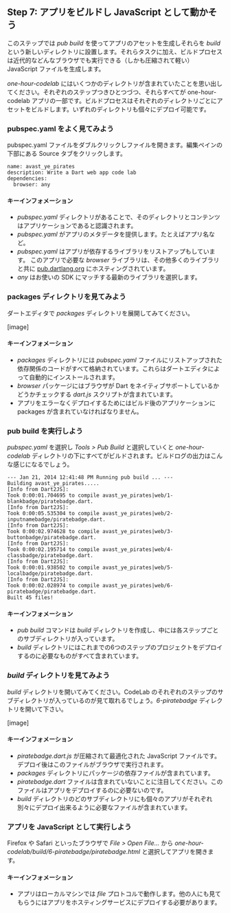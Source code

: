 Step 7: アプリをビルドし JavaScript として動かそう
------

このステップでは *pub build* を使ってアプリのアセットを生成しそれらを *build* という新しいディレクトリに設置します。それらタスクに加え、ビルドプロセスは近代的などんなブラウザでも実行できる（しかも圧縮されて軽い） JavaScript ファイルを生成します。

*one-hour-codelab* にはいくつかのディレクトリが含まれていたことを思い出してください。それぞれのステップつきひとつづつ、それらすべてが one-hour-codelab アプリの一部です。ビルドプロセスはそれぞれのディレクトリごとにアセットをビルドします。いずれのディレクトリも個々にデプロイ可能です。

### pubspec.yaml をよく見てみよう

pubspec.yaml ファイルをダブルクリックしファイルを開きます。編集ペインの下部にある Source タブをクリックします。

    name: avast_ye_pirates
    description: Write a Dart web app code lab
    dependencies:
      browser: any

#### キーインフォメーション

* *pubspec.yaml* ディレクトリがあることで、そのディレクトリとコンテンツはアプリケーションであると認識されます。
* *pubspec.yaml* がアプリのメタデータを提供します。たとえばアプリ名など。
* *pubspec.yaml* はアプリが依存するライブラリをリストアップもしています。 このアプリで必要な *browser* ライブラリは、その他多くのライブラリと共に [pub.dartlang.org](https://pub.dartlang.org/) にホスティングされています。
* *any* はお使いの SDK にマッチする最新のライブラリを選択します。

### packages ディレクトリを見てみよう

ダートエディタで *packages* ディレクトリを展開してみてください。

[image]

#### キーインフォメーション

* *packages* ディレクトリには *pubspec.yaml* ファイルにリストアップされた依存関係のコードがすべて格納されています。これらはダートエディタによって自動的にインストールされます。
* *browser* パッケージにはブラウザが Dart をネイティブサポートしているかどうかチェックする *dart.js* スクリプトが含まれています。
* アプリをエラーなくデプロイするためにはビルド後のアプリケーションに packages が含まれていなければなりません。

### pub build を実行しよう

*pubspec.yaml* を選択し *Tools > Pub Build* と選択していくと *one-hour-codelab* ディレクトリの下にすべてがビルドされます。ビルドログの出力はこんな感じになるでしょう。

    --- Jan 21, 2014 12:41:48 PM Running pub build ... ---
    Building avast_ye_pirates.....
    [Info from Dart2JS]:
    Took 0:00:01.704695 to compile avast_ye_pirates|web/1-blankbadge/piratebadge.dart.
    [Info from Dart2JS]:
    Took 0:00:05.535304 to compile avast_ye_pirates|web/2-inputnamebadge/piratebadge.dart.
    [Info from Dart2JS]:
    Took 0:00:02.974628 to compile avast_ye_pirates|web/3-buttonbadge/piratebadge.dart.
    [Info from Dart2JS]:
    Took 0:00:02.195714 to compile avast_ye_pirates|web/4-classbadge/piratebadge.dart.
    [Info from Dart2JS]:
    Took 0:00:01.938502 to compile avast_ye_pirates|web/5-localbadge/piratebadge.dart.
    [Info from Dart2JS]:
    Took 0:00:02.028974 to compile avast_ye_pirates|web/6-piratebadge/piratebadge.dart.
    Built 45 files!

#### キーインフォメーション

* *pub build* コマンドは *build* ディレクトリを作成し、中には各ステップごとのサブディレクトリが入っています。
* *build* ディレクトリにはこれまでの6つのステップのプロジェクトをデプロイするのに必要なものがすべて含まれています。

### *build* ディレクトリを見てみよう

*build* ディレクトリを開いてみてください。CodeLab のそれぞれのステップのサブディレクトリが入っているのが見て取れるでしょう。*6-piratebadge* ディレクトリを開いて下さい。

[image]

#### キーインフォメーション

* *piratebadge.dart.js* が圧縮されて最適化された JavaScript ファイルです。デプロイ後はこのファイルがブラウザで実行されます。
* *packages* ディレクトリにパッケージの依存ファイルが含まれています。
* *piratebadge.dart* ファイルは含まれていないことに注目してください。このファイルはアプリをデプロイするのに必要ないのです。
* *build* ディレクトリのどのサブディレクトリにも個々のアプリがそれぞれ別々にデプロイ出来るように必要なファイルが含まれています。

### アプリを JavaScript として実行しよう

Firefox や Safari といったブラウザで *File > Open File…* から *one-hour-codelab/build/6-piratebadge/piratebadge.html* と選択してアプリを開きます。

#### キーインフォメーション

* アプリはローカルマシンでは *file* プロトコルで動作します。他の人にも見てもらうにはアプリをホスティングサービスにデプロイする必要があります。
